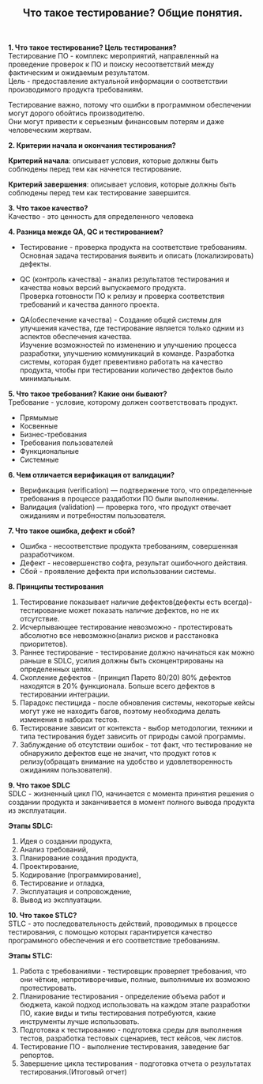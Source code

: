 <div align="center">
<H2>Что такое тестирование? Общие понятия.</H2>
</div>
<br>

**1. Что такое тестирование? Цель тестирования?**  
Тестирование ПО - комплекс мероприятий, направленный на проведение проверок к ПО и поиску несоответствий между фактическим и ожидаемым результатом.  
Цель - предоставление актуальной информации о соответствии производимого продукта требованиям.  

Тестирование важно, потому что ошибки в программном обеспечении могут дорого обойтись производителю.  
Они могут привести к серьезным финансовым потерям и даже человеческим жертвам.  

**2. Критерии начала и окончания тестирования?**  

**Критерий начала**: описывает условия, которые должны быть соблюдены перед тем как начнется тестирование.  

**Критерий завершения**: описывает условия, которые должны быть соблюдены перед тем как тестирование завершится.   


**3. Что такое качество?**  
Качество - это ценность для определенного человека

**4. Разница межде QA, QC и тестированием?**
- Тестирование - проверка продукта на соответствие требованиям. Основная задача тестирования выявить и описать (локализировать) дефекты.  

- QC (контроль качества) - анализ результатов тестирования и качества новых версий выпускаемого продукта.  
Проверка готовности ПО к релизу и проверка соответствия требований и качества данного проекта.  

- QA(обеспечение качества) - Создание общей системы для улучшения качества, где тестирование является только одним из аспектов обеспечения качества.  
Изучение возможностей по изменению и улучшению процесса разработки, улучшению коммуникаций в команде. Разработка системы, 
которая будет превентивно работать на качество продукта, чтобы при тестировании количество дефектов было минимальным.

**5. Что такое требования? Какие они бывают?**  
Требование - условие, которому должен соответствовать продукт.  
- Прямымые
- Косвенные
- Бизнес-требования
- Требования пользователей
- Функциональные
- Системные
 
**6. Чем отличается верификация от валидации?**  
 - Верификация (verification) — подтвержение того, что определенные требования в процессе раздаботки ПО были выполнениы.  
 - Валидация (validation) — проверка того, что продукт отвечает ожиданиям и потребностям пользователя.  

**7. Что такое ошибка, дефект и сбой?**  
- Ошибка - несоответствие продукта требованиям, совершенная разработчиком.
- Дефект - несовершенство софта, результат ошибочного действия.
- Сбой - проявление дефекта при использовании системы.

**8. Принципы тестирования**  
 1) Тестирование показывает наличие дефектов(дефекты есть всегда)- тестирование может показать наличие дефектов, но не их отсутствие.  
 2) Исчерпывающее тестирование невозможно - протестировать абсолютно все невозможно(анализ рисков и расстановка приоритетов).  
 3) Раннее тестирование - тестирование должно начинаться как можно раньше в SDLC, усилия должны быть сконцентрированы на определенных целях.  
 4) Скопление дефектов - (принцип Парето 80/20) 80% дефектов находятся в 20% функционала. Больше всего дефектов в тестировании интеграции.  
 5) Парадокс пестицида - после обновления системы, некоторые кейсы могут уже не находить багов, поэтому необходима делать изменения в наборах тестов.  
 6) Тестирование зависит от контекста - выбор методологии, техники и типа тестирования будет зависить от природы самой программы.  
 7) Заблуждение об отсутствии ошибок - тот факт, что тестирование не обнаружило дефектов еще не значит, что продукт готов к релизу(обращать внимание на удобство и удовлетворенность ожиданиям пользователя).  
 
 **9. Что такое SDLC**  
SDLC -  жизненный цикл ПО, начинается с момента принятия решения о создании продукта и заканчивается в момент полного вывода продукта из эксплуатации.  

**Этапы SDLC:**
1) Идея о создании продукта,
2) Анализ требований,
3) Планирование создания продукта,
4) Проектирование,
5) Кодирование (программирование),
6) Тестирование и отладка,
7) Эксплуатация и сопровождение,
8) Вывод из эксплуатации.
 
**10. Что такое STLC?**  
STLC - это последовательность действий, проводимых в процессе тестирования, с помощью которых гарантируется качество программного обеспечения и его соответствие требованиям.

 **Этапы STLC:**
 1) Работа с требованиями - тестировщик проверяет требования, что они чёткие, непротиворечивые, полные, выполнимые их возможно протестировать.
 2) Планирование тестирования -  определение объема работ и бюджета, какой подход использовать на каждом этапе разработки ПО,
 какие виды и типы тестирования потребуются, какие инструменты лучше использовать.
 3) Подготовка к тестированию - подготовка среды для выполнения тестов, разработка тестовых сценариев, тест кейсов, чек листов.
 4) Тестирование ПО - выполнение тестирования, заведение баг репортов.
 5) Завершение цикла тестирования - подготовка отчета о результатах тестирования.(Итоговый отчет)

